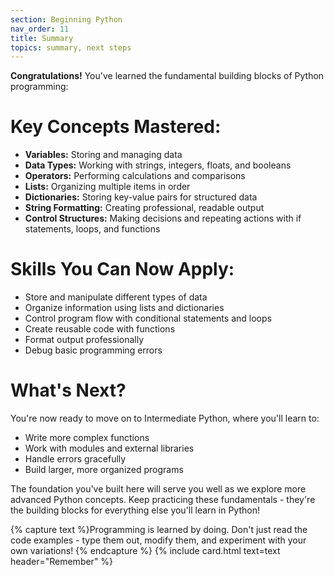 ```yaml
---
section: Beginning Python
nav_order: 11
title: Summary
topics: summary, next steps
---
```


**Congratulations!** You've learned the fundamental building blocks of Python programming:

# Key Concepts Mastered:

- **Variables:** Storing and managing data
- **Data Types:** Working with strings, integers, floats, and booleans
- **Operators:** Performing calculations and comparisons
- **Lists:** Organizing multiple items in order
- **Dictionaries:** Storing key-value pairs for structured data
- **String Formatting:** Creating professional, readable output
- **Control Structures:** Making decisions and repeating actions with if statements, loops, and functions

# Skills You Can Now Apply:

- Store and manipulate different types of data
- Organize information using lists and dictionaries
- Control program flow with conditional statements and loops
- Create reusable code with functions
- Format output professionally
- Debug basic programming errors

# What's Next?

You're now ready to move on to Intermediate Python, where you'll learn to:

- Write more complex functions
- Work with modules and external libraries
- Handle errors gracefully
- Build larger, more organized programs

The foundation you've built here will serve you well as we explore more advanced Python concepts. Keep practicing these fundamentals - they're the building blocks for everything else you'll learn in Python!

{% capture text %}Programming is learned by doing. Don't just read the code examples - type them out, modify them, and experiment with your own variations!
{% endcapture %}
{% include card.html text=text header="Remember" %}
